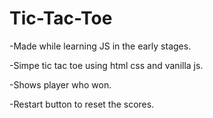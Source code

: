# Tic-Tac-Toe
  -Made while learning JS in the early stages.

  -Simpe tic tac toe using html css and vanilla js.
  
  -Shows player who won.
  
  -Restart button to reset the scores.
  
  
